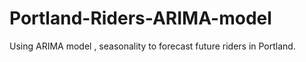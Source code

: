 # Portland-Riders-ARIMA-model
Using ARIMA model , seasonality to forecast future riders in Portland.

